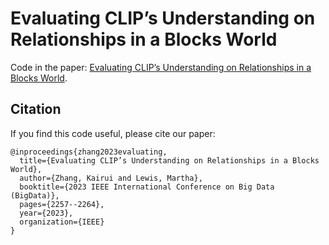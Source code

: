 # Evaluating CLIP’s Understanding on Relationships in a Blocks World

Code in the paper: [Evaluating CLIP’s Understanding on Relationships in a Blocks World]([https://arxiv.org/abs/2212.10537](https://ieeexplore.ieee.org/abstract/document/10386915)).


## Citation

If you find this code useful, please cite our paper:

```
@inproceedings{zhang2023evaluating,
  title={Evaluating CLIP’s Understanding on Relationships in a Blocks World},
  author={Zhang, Kairui and Lewis, Martha},
  booktitle={2023 IEEE International Conference on Big Data (BigData)},
  pages={2257--2264},
  year={2023},
  organization={IEEE}
}
```
